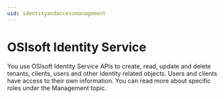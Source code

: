 ```yaml
---
uid: identityandaccessmanagement
---
```


# OSIsoft Identity Service

You use OSIsoft Identity Service APIs to create, read, update and delete tenants, clients, users and other identity related objects. Users and clients have access to their own information. You can read more about specific roles under the Management topic.

